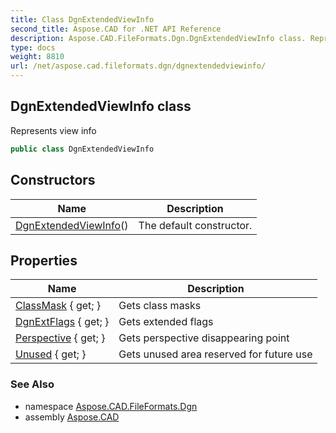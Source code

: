 ```yaml
---
title: Class DgnExtendedViewInfo
second_title: Aspose.CAD for .NET API Reference
description: Aspose.CAD.FileFormats.Dgn.DgnExtendedViewInfo class. Represents view info
type: docs
weight: 8810
url: /net/aspose.cad.fileformats.dgn/dgnextendedviewinfo/
---
```

## DgnExtendedViewInfo class

Represents view info

```csharp
public class DgnExtendedViewInfo
```

## Constructors

| Name | Description |
| --- | --- |
| [DgnExtendedViewInfo](dgnextendedviewinfo/)() | The default constructor. |

## Properties

| Name | Description |
| --- | --- |
| [ClassMask](../../aspose.cad.fileformats.dgn/dgnextendedviewinfo/classmask/) { get; } | Gets class masks |
| [DgnExtFlags](../../aspose.cad.fileformats.dgn/dgnextendedviewinfo/dgnextflags/) { get; } | Gets extended flags |
| [Perspective](../../aspose.cad.fileformats.dgn/dgnextendedviewinfo/perspective/) { get; } | Gets perspective disappearing point |
| [Unused](../../aspose.cad.fileformats.dgn/dgnextendedviewinfo/unused/) { get; } | Gets unused area reserved for future use |

### See Also

* namespace [Aspose.CAD.FileFormats.Dgn](../../aspose.cad.fileformats.dgn/)
* assembly [Aspose.CAD](../../)


